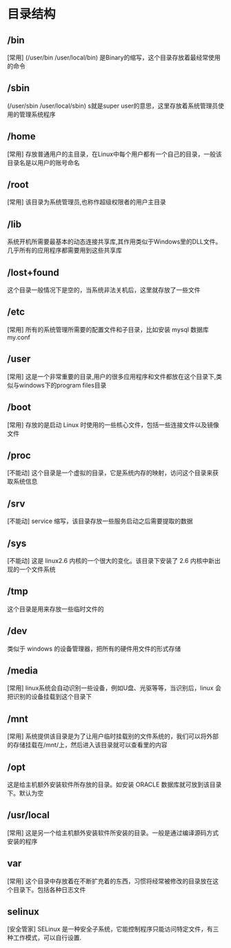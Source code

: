 # 目录结构

## /bin
[常用] (/user/bin   /user/local/bin)
是Binary的缩写，这个目录存放着最经常使用的命令
## /sbin
(/user/sbin /user/local/sbin)
s就是super user的意思，这里存放着系统管理员使用的管理系统程序
## /home
[常用]
存放普通用户的主目录，在Linux中每个用户都有一个自己的目录，一般该目录名是以用户的账号命名
## /root
[常用]
该目录为系统管理员,也称作超级权限者的用户主目录
## /lib
系统开机所需要最基本的动态连接共享库,其作用类似于Windows里的DLL文件。几乎所有的应用程序都需要用到这些共享库
## /lost+found
这个目录一般情况下是空的，当系统非法关机后，这里就存放了一些文件
## /etc
[常用]
所有的系统管理所需要的配置文件和子目录，比如安装 mysql 数据库 my.conf
## /user
[常用]
这是一个非常重要的目录,用户的很多应用程序和文件都放在这个目录下,类似与windows下的program files目录
## /boot
[常用]
存放的是启动 Linux 时使用的一些核心文件，包括一些连接文件以及镜像文件
## /proc
[不能动]
这个目录是一个虚拟的目录，它是系统内存的映射，访问这个目录来获取系统信息
## /srv
[不能动]
service 缩写，该目录存放一些服务启动之后需要提取的数据
## /sys
[不能动]
这是 linux2.6 内核的一个很大的变化。该目录下安装了 2.6 内核中新出现的一个文件系统
## /tmp
这个目录是用来存放一些临时文件的
## /dev
类似于 windows 的设备管理器，把所有的硬件用文件的形式存储
## /media
[常用]
linux系统会自动识别一些设备，例如U盘、光驱等等，当识别后，linux 会把识别的设备挂载到这个目录下
## /mnt
[常用]
系统提供该目录是为了让用户临时挂载别的文件系统的，我们可以将外部的存储挂载在/mnt/上，然后进入该目录就可以查看里的内容
## /opt
这是给主机额外安装软件所存放的目录。如安装 ORACLE 数据库就可放到该目录下。默认为空
## /usr/local
[常用]
这是另一个给主机额外安装软件所安装的目录。一般是通过编译源码方式安装的程序
## var
[常用]
这个目录中存放着在不断扩充着的东西，习惯将经常被修改的目录放在这个目录下。包括各种日志文件
## selinux
[安全管家]
SELinux 是一种安全子系统，它能控制程序只能访问特定文件，有三种工作模式，可以自行设置.